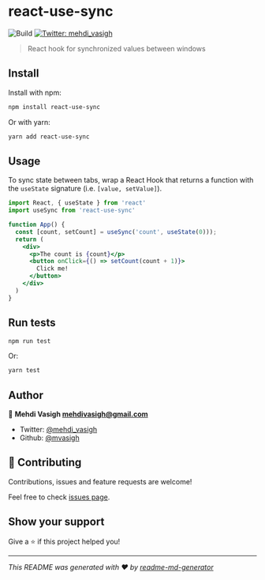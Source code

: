 # react-use-sync

![Build](https://travis-ci.org/mvasigh/react-use-sync.svg?branch=master)
[![Twitter: mehdi_vasigh](https://img.shields.io/twitter/follow/mehdi_vasigh.svg?style=social)](https://twitter.com/mehdi_vasigh)

> React hook for synchronized values between windows

## Install

Install with npm:

```sh
npm install react-use-sync
```

Or with yarn:

```sh
yarn add react-use-sync
```

## Usage

To sync state between tabs, wrap a React Hook that returns a function with the `useState` signature (i.e. `[value, setValue]`).

```jsx
import React, { useState } from 'react'
import useSync from 'react-use-sync'

function App() {
  const [count, setCount] = useSync('count', useState(0)));
  return (
    <div>
      <p>The count is {count}</p>
      <button onClick={() => setCount(count + 1)}>
        Click me!
      </button>
    </div>
  )
}
```

## Run tests

```sh
npm run test
```

Or:

```sh
yarn test
```

## Author

👤 **Mehdi Vasigh <mehdivasigh@gmail.com>**

- Twitter: [@mehdi_vasigh](https://twitter.com/mehdi_vasigh)
- Github: [@mvasigh](https://github.com/mvasigh)

## 🤝 Contributing

Contributions, issues and feature requests are welcome!

Feel free to check [issues page](https://github.com/mvasigh/react-use-sync/issues).

## Show your support

Give a ⭐️ if this project helped you!

---

_This README was generated with ❤️ by [readme-md-generator](https://github.com/kefranabg/readme-md-generator)_
